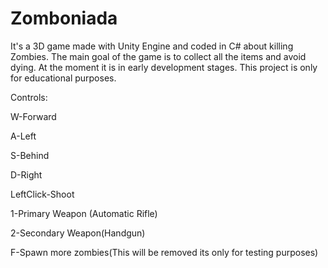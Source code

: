 # Zomboniada

It's a 3D game made with Unity Engine and coded in C# about killing Zombies. The main goal of the game is to collect all the items and avoid dying. 
At the moment it is in early development stages. This project is only for educational purposes.

Controls:

W-Forward

A-Left

S-Behind

D-Right

LeftClick-Shoot

1-Primary Weapon (Automatic Rifle)

2-Secondary Weapon(Handgun)

F-Spawn more zombies(This will be removed its only for testing purposes)
